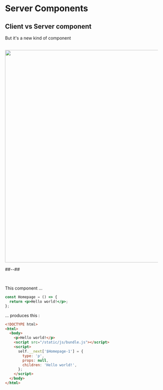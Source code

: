 <!-- .slide: class="two-column with-code " -->

# Server Components

## Client vs Server component

But it's a new kind of component

<br/>

<img src="./assets/images/03-server-components/client-vs-server-2.png" style="width: 700px; height: auto;"/>

##--##

<br/>

<div>

This component ...

```jsx
const Homepage = () => {
  return <p>Hello world!</p>;
};
```

... produces this :

```html [7-11]
<!DOCTYPE html>
<html>
  <body>
    <p>Hello world!</p>
    <script src="/static/js/bundle.js"></script>
    <script>
      self.__next['$Homepage-1'] = {
        type: 'p',
        props: null,
        children: 'Hello world!',
      };
    </script>
  </body>
</html>
```

</div>
<!-- .element: class="fragment" data-fragment-index="1"-->